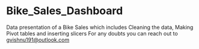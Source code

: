 # Bike_Sales_Dashboard
Data presentation of a Bike Sales which includes Cleaning the data, Making Pivot tables and inserting slicers
For any doubts you can reach out to gvishnu191@outlook.com
